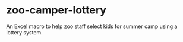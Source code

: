 # zoo-camper-lottery
An Excel macro to help zoo staff select kids for summer camp using a lottery system.
